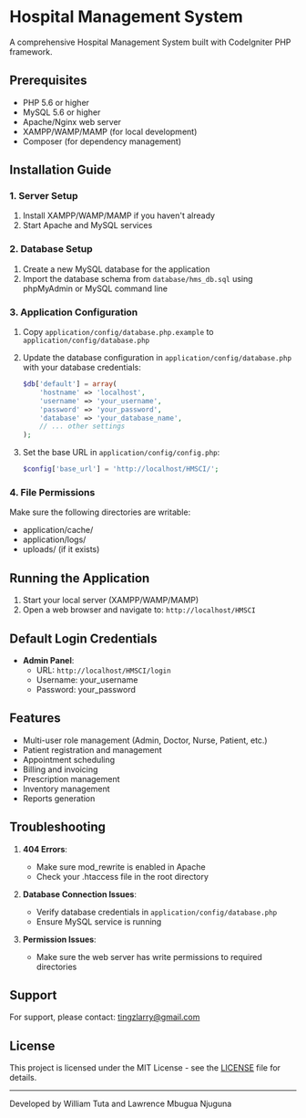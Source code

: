 # Hospital Management System

A comprehensive Hospital Management System built with CodeIgniter PHP framework.

## Prerequisites

- PHP 5.6 or higher
- MySQL 5.6 or higher
- Apache/Nginx web server
- XAMPP/WAMP/MAMP (for local development)
- Composer (for dependency management)

## Installation Guide

### 1. Server Setup

1. Install XAMPP/WAMP/MAMP if you haven't already
2. Start Apache and MySQL services

### 2. Database Setup

1. Create a new MySQL database for the application
2. Import the database schema from `database/hms_db.sql` using phpMyAdmin or MySQL command line

### 3. Application Configuration

1. Copy `application/config/database.php.example` to `application/config/database.php`
2. Update the database configuration in `application/config/database.php` with your database credentials:
   ```php
   $db['default'] = array(
       'hostname' => 'localhost',
       'username' => 'your_username',
       'password' => 'your_password',
       'database' => 'your_database_name',
       // ... other settings
   );
   ```

3. Set the base URL in `application/config/config.php`:
   ```php
   $config['base_url'] = 'http://localhost/HMSCI/';
   ```

### 4. File Permissions

Make sure the following directories are writable:
- application/cache/
- application/logs/
- uploads/ (if it exists)

## Running the Application

1. Start your local server (XAMPP/WAMP/MAMP)
2. Open a web browser and navigate to: `http://localhost/HMSCI`

## Default Login Credentials

- **Admin Panel**:
  - URL: `http://localhost/HMSCI/login`
  - Username: your_username
  - Password: your_password

## Features

- Multi-user role management (Admin, Doctor, Nurse, Patient, etc.)
- Patient registration and management
- Appointment scheduling
- Billing and invoicing
- Prescription management
- Inventory management
- Reports generation

## Troubleshooting

1. **404 Errors**:
   - Make sure mod_rewrite is enabled in Apache
   - Check your .htaccess file in the root directory

2. **Database Connection Issues**:
   - Verify database credentials in `application/config/database.php`
   - Ensure MySQL service is running

3. **Permission Issues**:
   - Make sure the web server has write permissions to required directories

## Support

For support, please contact: tingzlarry@gmail.com

## License

This project is licensed under the MIT License - see the [LICENSE](LICENSE) file for details.

---

Developed by William Tuta and Lawrence Mbugua Njuguna
